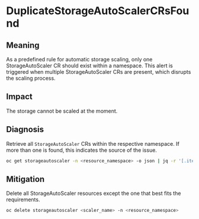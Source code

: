 # DuplicateStorageAutoScalerCRsFound

## Meaning

As a predefined rule for automatic storage scaling, only one StorageAutoScaler
CR should exist within a namespace. This alert is triggered when multiple
StorageAutoScaler CRs are present, which disrupts the scaling process.

## Impact

The storage cannot be scaled at the moment.

## Diagnosis

Retrieve all `StorageAutoScaler` CRs within the respective namespace. If more
than one is found, this indicates the source of the issue.

```bash
oc get storageautoscaler -n <resource_namespace> -o json | jq -r '[.items[] | {name: .metadata.name, storageCluster: .spec.storageCluster.name, deviceClass: .spec.deviceClass }] | group_by(.storageCluster+"-"+ .deviceClass) | map(select(length>1))[] | .[] | .name'
```

## Mitigation

Delete all StorageAutoScaler resources except the one that best fits the requirements.
```bash
oc delete storageautoscaler <scaler_name> -n <resource_namespace>
```